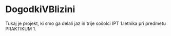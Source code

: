 # DogodkiVBlizini
Tukaj je projekt, ki smo ga delali jaz in trije sošolci IPT 1.letnika pri predmetu PRAKTIKUM 1.
